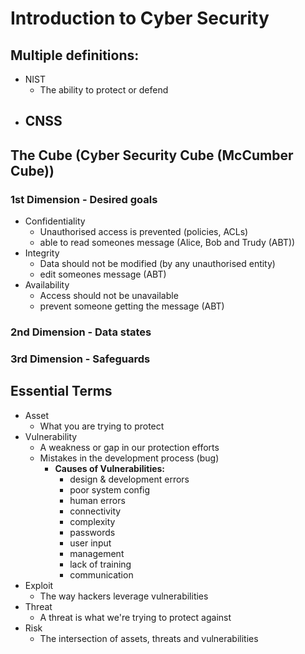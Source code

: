 # Introduction to Cyber Security

## Multiple definitions:
- NIST
  - The ability to protect or defend 
- CNSS
  - 

## The Cube (Cyber Security Cube (McCumber Cube))
### 1st Dimension - Desired goals
- Confidentiality
  - Unauthorised access is prevented (policies, ACLs)
  - able to read someones message (Alice, Bob and Trudy (ABT))  
- Integrity
  - Data should not be modified (by any unauthorised entity)
  - edit someones message (ABT)
- Availability
  - Access should not be unavailable
  - prevent someone getting the message (ABT)  

### 2nd Dimension - Data states
### 3rd Dimension - Safeguards

## Essential Terms
- Asset
    - What you are trying to protect
- Vulnerability
    - A weakness or gap in our protection efforts
    - Mistakes in the development process (bug)
        - **Causes of Vulnerabilities:**
            - design & development errors
            - poor system config
            - human errors
            - connectivity
            - complexity
            - passwords
            - user input
            - management
            - lack of training
            - communication
- Exploit
    - The way hackers leverage vulnerabilities
- Threat
    - A threat is what we're trying to protect against
- Risk
    - The intersection of assets, threats and vulnerabilities